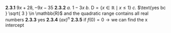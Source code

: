 $\mathbf{2.3.1}$ $9x+28, -9x-35$ 
$\mathbf{2.3.2}$
	$\textit{a.}$ $1-3x$
	$\textit{b.}$ $\text{D}=\{ x \in \mathbb{R} \mid x  \leq 1 \}$ 
	$\textit{c.}$ $\text{yes bc } \sqrt{ 3 } \in \mathbb{R}$  $\text{and the quadratic range contains all real numbers}$
$\mathbf{2.3.3}$ $\text{yes}$
$\mathbf{2.3.4}$ $(ax)^n$
$\mathbf{2.3.5}$ $\text{if } f(0)=0 \to \text{we can find the x intercept}$

